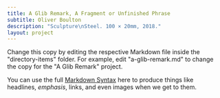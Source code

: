```yaml
---
title: A Glib Remark, A Fragment or Unfinished Phrase
subtitle: Oliver Boulton
description: "Sculpture\nSteel. 100 × 20mm, 2018."
layout: project
--- 
```



Change this copy by editing the respective Markdown file inside the "directory-items" folder. For example, edit "a-glib-remark.md" to change the copy for the "A Glib Remark" project.

You can use the full [Markdown Syntax](https://www.markdownguide.org/getting-started/) here to produce things like headlines, *emphasis*, links, and even images when we get to them.